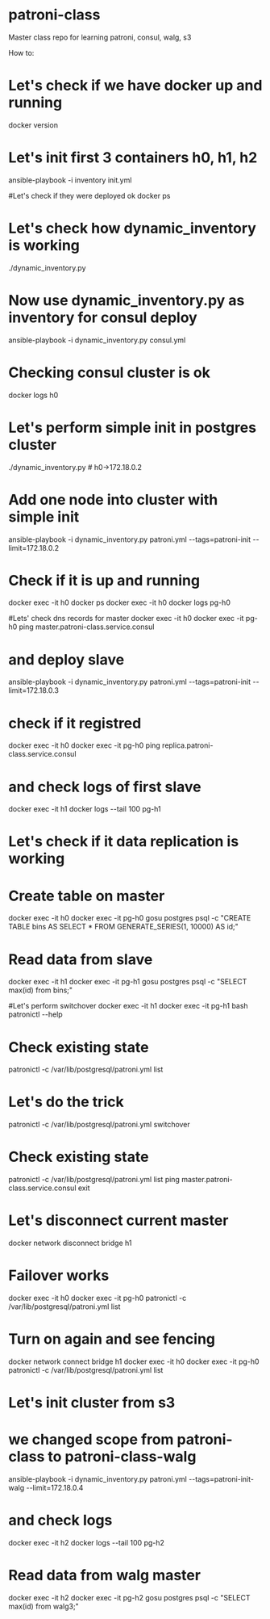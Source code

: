 # patroni-class
Master class repo for learning patroni, consul, walg, s3

How to:

# Let's check if we have docker up and running
docker version

# Let's init first 3 containers h0, h1, h2
ansible-playbook -i inventory init.yml

#Let's check if they were deployed ok
docker ps

# Let's check how dynamic_inventory is working
./dynamic_inventory.py

# Now use dynamic_inventory.py as inventory for consul deploy
ansible-playbook -i dynamic_inventory.py consul.yml

# Checking consul cluster is ok
docker logs h0

# Let's perform simple init in postgres cluster
./dynamic_inventory.py # h0->172.18.0.2

# Add one node into cluster with simple init
ansible-playbook -i dynamic_inventory.py patroni.yml --tags=patroni-init --limit=172.18.0.2

# Check if it is up and running
docker exec -it h0 docker ps
docker exec -it h0 docker logs pg-h0

#Lets' check dns records for master
docker exec -it h0 docker exec -it pg-h0 ping master.patroni-class.service.consul

# and deploy slave
ansible-playbook -i dynamic_inventory.py patroni.yml --tags=patroni-init --limit=172.18.0.3

# check if it registred
docker exec -it h0 docker exec -it pg-h0 ping replica.patroni-class.service.consul

# and check logs of first slave
docker exec -it h1 docker logs --tail 100 pg-h1

# Let's check if it data replication is working
# Create table on master
docker exec -it h0 docker exec -it pg-h0 gosu postgres psql -c "CREATE TABLE bins  AS SELECT * FROM GENERATE_SERIES(1, 10000) AS id;"

# Read data from slave
docker exec -it h1 docker exec -it pg-h1 gosu postgres psql -c "SELECT max(id) from bins;"

#Let's perform switchover
docker exec -it h1 docker exec -it pg-h1 bash
patronictl --help

# Check existing state
patronictl -c /var/lib/postgresql/patroni.yml list

# Let's do the trick
patronictl -c /var/lib/postgresql/patroni.yml switchover

# Check existing state
patronictl -c /var/lib/postgresql/patroni.yml list
ping master.patroni-class.service.consul
exit

# Let's disconnect current master
docker network disconnect bridge h1

# Failover works
docker exec -it h0 docker exec -it pg-h0 patronictl -c /var/lib/postgresql/patroni.yml list

# Turn on again and see fencing
docker network connect bridge h1
docker exec -it h0 docker exec -it pg-h0 patronictl -c /var/lib/postgresql/patroni.yml list

# Let's init cluster from s3
# we changed scope from patroni-class to patroni-class-walg
ansible-playbook -i dynamic_inventory.py patroni.yml --tags=patroni-init-walg --limit=172.18.0.4

# and check logs
docker exec -it h2 docker logs --tail 100 pg-h2

# Read data from walg master
docker exec -it h2 docker exec -it pg-h2 gosu postgres psql -c "SELECT max(id) from walg3;"
